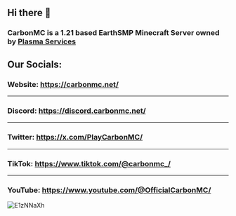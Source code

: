 ## Hi there 👋

### CarbonMC is a 1.21 based EarthSMP Minecraft Server owned by [Plasma Services](https://plasma.services/)


## Our Socials:

### Website: https://carbonmc.net/
-----------------------------------
### Discord: https://discord.carbonmc.net/
-----------------------------------
### Twitter: https://x.com/PlayCarbonMC/
-----------------------------------
### TikTok: https://www.tiktok.com/@carbonmc_/
-----------------------------------
### YouTube: https://www.youtube.com/@OfficialCarbonMC/


![E1zNNaXh](https://i.imgur.com/UgPpvB1.png)
